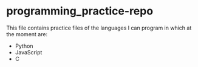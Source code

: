 # programming_practice-repo
This file contains practice files of the languages I can program in which at the moment are:
- Python
- JavaScript
- C
